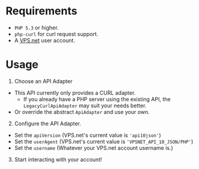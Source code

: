 # Requirements
* `PHP 5.3` or higher.
* `php-curl` for curl request support.
* A [VPS.net](http://www.vps.net) user account.

# Usage

1. Choose an API Adapter
  * This API currently only provides a CURL adapter.
    * If you already have a PHP server using the existing API, the `LegacyCurlApiAdapter` may suit your needs better.
  * Or override the abstract `ApiAdapter` and use your own.

2. Configure the API Adapter.
  * Set the `apiVersion` (VPS.net's current value is `'api10json'`)
  * Set the `userAgent` (VPS.net's current value is `'VPSNET_API_10_JSON/PHP'`)
  * Set the `username` (Whatever your VPS.net account username is.)

3. Start interacting with your account!

